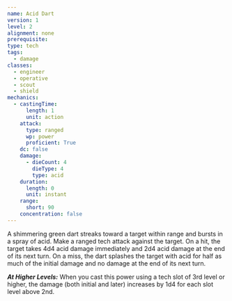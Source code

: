 ```yaml
---
name: Acid Dart
version: 1
level: 2
alignment: none
prerequisite: 
type: tech
tags:
  - damage
classes:
  - engineer
  - operative
  - scout
  - shield
mechanics:
  - castingTime:
      length: 1
      unit: action
    attack:
      type: ranged
      wp: power
      proficient: True
    dc: false
    damage:
      - dieCount: 4
        dieType: 4
        type: acid
    duration:
      length: 0
      unit: instant
    range:
      short: 90
    concentration: false
---
```

A shimmering green dart streaks toward a target within range and bursts in a spray of acid. Make a ranged tech attack against the target. On a hit, the target takes 4d4 acid damage immediately and 2d4 acid damage at the end of its next turn. On a miss, the dart splashes the target with acid for half as much of the initial damage and no damage at the end of its next turn.

***__At Higher Levels__:*** When you cast this power using a tech slot of 3rd level or higher, the damage (both initial and later) increases by 1d4 for each slot level above 2nd.
    